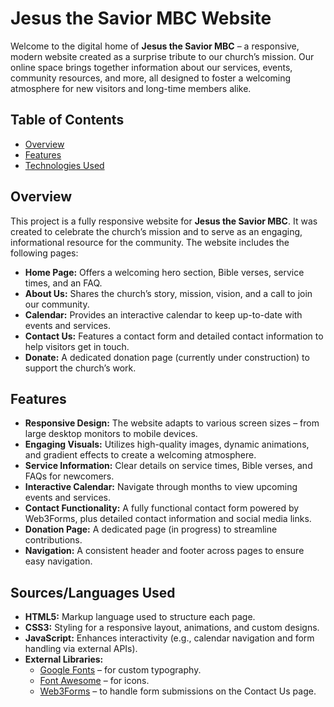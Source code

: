 # Jesus the Savior MBC Website

Welcome to the digital home of **Jesus the Savior MBC** – a responsive, modern website created as a surprise tribute to our church’s mission. Our online space brings together information about our services, events, community resources, and more, all designed to foster a welcoming atmosphere for new visitors and long-time members alike.

## Table of Contents

- [Overview](#overview)
- [Features](#features)
- [Technologies Used](#technologies-used)


## Overview

This project is a fully responsive website for **Jesus the Savior MBC**. It was created to celebrate the church’s mission and to serve as an engaging, informational resource for the community. The website includes the following pages:

- **Home Page:** Offers a welcoming hero section, Bible verses, service times, and an FAQ.
- **About Us:** Shares the church’s story, mission, vision, and a call to join our community.
- **Calendar:** Provides an interactive calendar to keep up-to-date with events and services.
- **Contact Us:** Features a contact form and detailed contact information to help visitors get in touch.
- **Donate:** A dedicated donation page (currently under construction) to support the church’s work.

## Features

- **Responsive Design:** The website adapts to various screen sizes – from large desktop monitors to mobile devices.
- **Engaging Visuals:** Utilizes high-quality images, dynamic animations, and gradient effects to create a welcoming atmosphere.
- **Service Information:** Clear details on service times, Bible verses, and FAQs for newcomers.
- **Interactive Calendar:** Navigate through months to view upcoming events and services.
- **Contact Functionality:** A fully functional contact form powered by Web3Forms, plus detailed contact information and social media links.
- **Donation Page:** A dedicated page (in progress) to streamline contributions.
- **Navigation:** A consistent header and footer across pages to ensure easy navigation.

## Sources/Languages Used

- **HTML5:** Markup language used to structure each page.
- **CSS3:** Styling for a responsive layout, animations, and custom designs.
- **JavaScript:** Enhances interactivity (e.g., calendar navigation and form handling via external APIs).
- **External Libraries:**
  - [Google Fonts](https://fonts.google.com/) – for custom typography.
  - [Font Awesome](https://fontawesome.com/) – for icons.
  - [Web3Forms](https://web3forms.com/) – to handle form submissions on the Contact Us page.

